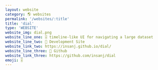 ```yaml
---
layout: website
category: 🌎 websites
permalink: '/websites/:title'
title: 'dial'
type: 'WEBSITE'
website_img: dial.png
website_line_one: 🎚️ timeline-like UI for navigating a large dataset
website_line_two: 🚀 Development Site
website_link_two: https://insanj.github.io/dial/
website_line_three: 👾 Github
website_link_three: https://github.com/insanj/dial
emoji: 🎚️
---
```

